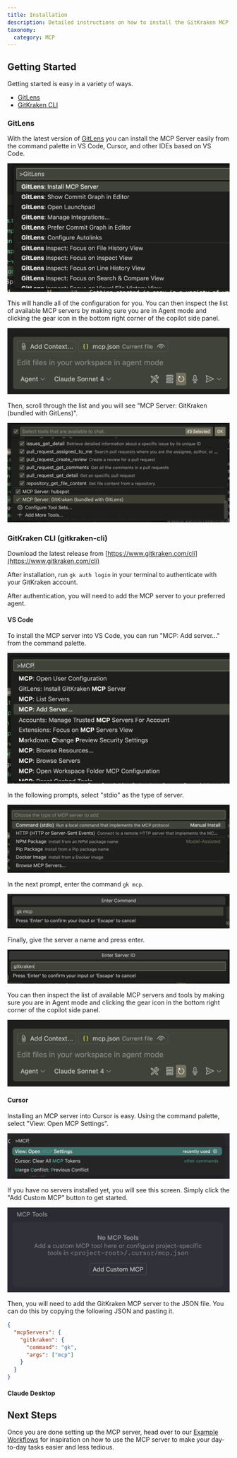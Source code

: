```yaml
---
title: Installation
description: Detailed instructions on how to install the GitKraken MCP Server in various IDEs and editors.
taxonomy:
  category: MCP
---
```


## Getting Started

Getting started is easy in a variety of ways.

- [GitLens](#gitlens)
- [GitKraken CLI](#gitkraken-cli)

### GitLens

With the latest version of [GitLens](https://www.gitkraken.com/gitlens) you can install the MCP Server easily from the command palette in VS Code, Cursor, and other IDEs based on VS Code.

![](../_images/install-gitlens.png)

This will handle all of the configuration for you. You can then inspect the list of available MCP servers by making sure you are in Agent mode and clicking the gear icon in the bottom right corner of the copilot side panel.

![](../_images/copilot-prompt.png)

Then, scroll through the list and you will see "MCP Server: GitKraken (bundled with GitLens)".

![](../_images/gitlens-bundled-tool.png)

### GitKraken CLI (gitkraken-cli)

Download the latest release from [https://www.gitkraken.com/cli](https://www.gitkraken.com/cli)

After installation, run `gk auth login` in your terminal to authenticate with your GitKraken account.

After authentication, you will need to add the MCP server to your preferred agent.

#### VS Code

To install the MCP server into VS Code, you can run "MCP: Add server..." from the command palette.

![](../_images/vscode-add-server.png)

In the following prompts, select "stdio" as the type of server.

![](../_images/vscode-stdio.png)

In the next prompt, enter the command `gk mcp`.

![](../_images/vscode-stdio-command.png)

Finally, give the server a name and press enter.

![](../_images/vscode-stdio-name.png)

You can then inspect the list of available MCP servers and tools by making sure you are in Agent mode and clicking the gear icon in the bottom right corner of the copilot side panel.

![](../_images/copilot-prompt.png)

#### Cursor

Installing an MCP server into Cursor is easy. Using the command palette, select "View: Open MCP Settings".

![](../_images/cursor-mcp-settings.png)

If you have no servers installed yet, you will see this screen. Simply click the "Add Custom MCP" button to get started.

![](../_images/cursor-mcp-add.png)

Then, you will need to add the GitKraken MCP server to the JSON file. You can do this by copying the following JSON and pasting it.

```json
{
  "mcpServers": {
    "gitkraken": {
      "command": "gk",
      "args": ["mcp"]
    }
  }
}
```

#### Claude Desktop

## Next Steps

Once you are done setting up the MCP server, head over to our [Example Workflows](02-example-workflows.md) for inspiration on how to use the MCP server to make your day-to-day tasks easier and less tedious.
